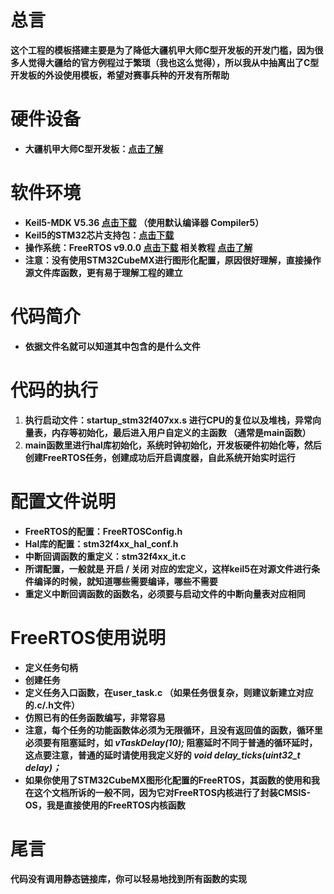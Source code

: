 # 总言

**这个工程的模板搭建主要是为了降低大疆机甲大师C型开发板的开发门槛，因为很多人觉得大疆给的官方例程过于繁琐（我也这么觉得），所以我从中抽离出了C型开发板的外设使用模板，希望对赛事兵种的开发有所帮助**

# 硬件设备

* **大疆机甲大师C型开发板：**[**点击了解**](https://www.robomaster.com/zh-CN/products/components/general/development-board-type-c)

# 软件环境

* **Keil5-MDK V5.36 [点击下载](https://img.anfulai.cn/bbs/96992/MDK536.EXE) （使用默认编译器 Compiler5）**
* **Keil5的STM32芯片支持包：[点击下载](https://keilpack.azureedge.net/pack/Keil.STM32F4xx_DFP.2.13.0.pack)**
* **操作系统：FreeRTOS v9.0.0 [点击下载](https://sourceforge.net/projects/freertos/files/FreeRTOS/V9.0.0/FreeRTOSv9.0.0.zip/download)  相关教程 [点击了解](https://doc.embedfire.com/rtos/freertos/zh/latest/index.html)**
* **注意：没有使用STM32CubeMX进行图形化配置，原因很好理解，直接操作源文件库函数，更有易于理解工程的建立**

# 代码简介

* **依据文件名就可以知道其中包含的是什么文件**

# 代码的执行

1. **执行启动文件：startup_stm32f407xx.s  进行CPU的复位以及堆栈，异常向量表，内存等初始化，最后进入用户自定义的主函数 （通常是main函数）**
2. **main函数里进行hal库初始化，系统时钟初始化，开发板硬件初始化等，然后创建FreeRTOS任务，创建成功后开启调度器，自此系统开始实时运行**

# 配置文件说明

* **FreeRTOS的配置：FreeRTOSConfig.h**
* **Hal库的配置：stm32f4xx_hal_conf.h**
* **中断回调函数的重定义：stm32f4xx_it.c**
* **所谓配置，一般就是 开启 / 关闭 对应的宏定义，这样keil5在对源文件进行条件编译的时候，就知道哪些需要编译，哪些不需要**
* **重定义中断回调函数的函数名，必须要与启动文件的中断向量表对应相同**


# FreeRTOS使用说明

* **定义任务句柄**
* **创建任务**
* **定义任务入口函数，在user_task.c  （如果任务很复杂，则建议新建立对应的.c/.h文件）**
* **仿照已有的任务函数编写，非常容易**
* **注意，每个任务的功能函数体必须为无限循环，且没有返回值的函数，循环里必须要有阻塞延时，如 *vTaskDelay(10);*  阻塞延时不同于普通的循环延时，这点要注意，普通的延时请使用我定义好的 *void delay_ticks(uint32_t delay)；***
* **如果你使用了STM32CubeMX图形化配置的FreeRTOS，其函数的使用和我在这个文档所诉的一般不同，因为它对FreeRTOS内核进行了封装CMSIS-OS，我是直接使用的FreeRTOS内核函数**


# 尾言

**代码没有调用静态链接库，你可以轻易地找到所有函数的实现**
